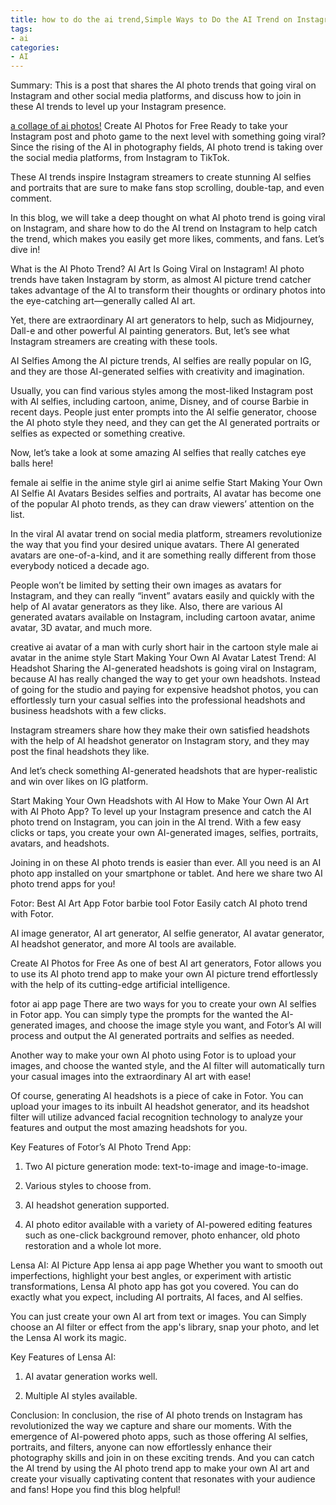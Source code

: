 ```yaml
---
title: how to do the ai trend,Simple Ways to Do the AI Trend on Instagram
tags: 
- ai
categories:
- AI
---
```


Summary: This is a post that shares the AI photo trends that going viral on Instagram and other social media platforms, and discuss how to join in these AI trends to level up your Instagram presence.

[a collage of ai photos!](https://raw.githubusercontent.com/lgeger/picx-images-hosting/master/img20230913222258.png)
Create AI Photos for Free
Ready to take your Instagram post and photo game to the next level with something going viral? Since the rising of the AI in photography fields, AI photo trend is taking over the social media platforms, from Instagram to TikTok.

These AI trends inspire Instagram streamers to create stunning AI selfies and portraits that are sure to make fans stop scrolling, double-tap, and even comment.

In this blog, we will take a deep thought on what AI photo trend is going viral on Instagram, and share how to do the AI trend on Instagram to help catch the trend, which makes you easily get more likes, comments, and fans. Let’s dive in!

What is the AI Photo Trend? AI Art Is Going Viral on Instagram!
AI photo trends have taken Instagram by storm, as almost AI picture trend catcher takes advantage of the AI to transform their thoughts or ordinary photos into the eye-catching art—generally called AI art﻿.

Yet, there are extraordinary AI art generators﻿ to help, such as Midjourney﻿, Dall-e﻿ and other powerful AI painting generators﻿. But, let’s see what Instagram streamers are creating with these tools.

AI Selfies
Among the AI picture trends, AI selfies﻿ are really popular on IG, and they are those AI-generated selfies with creativity and imagination.

Usually, you can find various styles among the most-liked Instagram post with AI selfies, including cartoon﻿, anime﻿, Disney﻿, and of course Barbie﻿ in recent days. People just enter prompts into the AI selfie generator﻿, choose the AI photo style they need, and they can get the AI generated portraits or selfies as expected or something creative.

Now, let’s take a look at some amazing AI selfies that really catches eye balls here!

female ai selfie in the anime style
girl ai anime selfie
Start Making Your Own AI Selfie
AI Avatars
Besides selfies and portraits, AI avatar has become one of the popular AI photo trends, as they can draw viewers’ attention on the list.

In the viral AI avatar trend on social media platform, streamers revolutionize the way that you find your desired unique avatars. There AI generated avatars﻿ are one-of-a-kind, and it are something really different from those everybody noticed a decade ago.

People won’t be limited by setting their own images as avatars for Instagram, and they can really “invent” avatars easily and quickly with the help of AI avatar generators﻿ as they like. Also, there are various AI generated avatars available on Instagram, including cartoon avatar﻿, anime avatar﻿, 3D avatar﻿, and much more.

creative ai avatar of a man with curly short hair in the cartoon style
male ai avatar in the anime style
Start Making Your Own AI Avatar
Latest Trend: AI Headshot
Sharing the AI-generated headshots is going viral on Instagram, because AI has really changed the way to get your own headshots. Instead of going for the studio and paying for expensive headshot photos, you can effortlessly turn your casual selfies into the professional headshots and business headshots with a few clicks.

Instagram streamers share how they make their own satisfied headshots with the help of AI headshot generator﻿ on Instagram story, and they may post the final headshots they like.

And let’s check something AI-generated headshots that are hyper-realistic and win over likes on IG platform.



Start Making Your Own Headshots with AI
How to Make Your Own AI Art with AI Photo App?
To level up your Instagram presence and catch the AI photo trend on Instagram, you can join in the AI trend. With a few easy clicks or taps, you create your own AI-generated images, selfies, portraits, avatars, and headshots.

Joining in on these AI photo trends is easier than ever. All you need is an AI photo app installed on your smartphone or tablet. And here we share two AI photo trend apps for you!

Fotor: Best AI Art App
Fotor barbie tool
Fotor
Easily catch AI photo trend with Fotor.

AI image generator, AI art generator, AI selfie generator, AI avatar generator, AI headshot generator, and more AI tools are available.

Create AI Photos for Free
As one of best AI art generators, Fotor allows you to use its AI photo trend app to make your own AI picture trend effortlessly with the help of its cutting-edge artificial intelligence.

fotor ai app page
There are two ways for you to create your own AI selfies in Fotor app. You can simply type the prompts for the wanted the AI-generated images, and choose the image style you want, and Fotor’s AI will process and output the AI generated portraits and selfies as needed.

Another way to make your own AI photo using Fotor is to upload your images, and choose the wanted style, and the AI filter﻿ will automatically turn your casual images into the extraordinary AI art with ease!

Of course, generating AI headshots is a piece of cake in Fotor. You can upload your images to its inbuilt AI headshot generator, and its headshot filter will utilize advanced facial recognition technology to analyze your features and output the most amazing headshots for you.

Key Features of Fotor’s AI Photo Trend App:

1. Two AI picture generation mode: text-to-image﻿ and image-to-image.

2. Various styles to choose from.

3. AI headshot generation supported.

4. AI photo editor available with a variety of AI-powered editing features such as one-click background remover, ﻿photo enhancer, old photo restoration﻿ and a whole lot more.

Lensa AI: AI Picture App
lensa ai app page
Whether you want to smooth out imperfections, highlight your best angles, or experiment with artistic transformations, Lensa AI photo app has got you covered. You can do exactly what you expect, including AI portraits, AI faces, and AI selfies.

You can just create your own AI art from text or images. You can Simply choose an AI filter or effect from the app's library, snap your photo, and let the Lensa AI work its magic.

Key Features of Lensa AI:

1. AI avatar generation works well.

2. Multiple AI styles available.

Conclusion:
In conclusion, the rise of AI photo trends on Instagram has revolutionized the way we capture and share our moments. With the emergence of AI-powered photo apps, such as those offering AI selfies, portraits, and filters, anyone can now effortlessly enhance their photography skills and join in on these exciting trends. And you can catch the AI trend by using the AI photo trend app to make your own AI art and create your visually captivating content that resonates with your audience and fans! Hope you find this blog helpful!